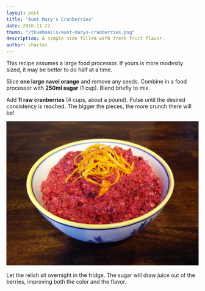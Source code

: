 ```yaml
---
layout: post
title: "Aunt Mary's Cranberries"
date: 2016-11-27
thumb: "/thumbnails/aunt-marys-cranberries.png"
description: A simple side filled with fresh fruit flavor.
author: charles
---
```


This recipe assumes a large food processor. If yours is more modestly sized, it may be better to do half at a time.

Slice **one large navel orange** and remove any seeds. Combine in a food processor with **250ml sugar** (1 cup). Blend briefly to mix.

Add **1l raw cranberries** (4 cups, about a pound). Pulse until the desired consistency is reached. The bigger the pieces, the more crunch there will be!

![Aunt Mary's Cranberry Relish](/assets/images/aunt-marys-cranberries/finished.png)

Let the relish sit overnight in the fridge. The sugar will draw juice out of the berries, improving both the color and the flavor.

